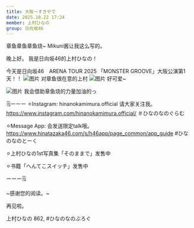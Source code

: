 ```yaml
---
title: 大阪〜すきやで
date: 2025.10.22 17:24
member: 上村ひなの
group: 日向坂46
---
```


章鱼章鱼章鱼烧~
Mikuni酱让我这么写的。

晚上好。
我是日向坂46的上村ひなの！


今天是日向坂46　ARENA TOUR 2025
「MONSTER GROOVE」大阪公演第1天！！
![图片](https://cdn.hinatazaka46.com/files/14/diary/official/member/moblog/202510/moblOLBga.jpg)
对章鱼很在意的上村
![图片](https://cdn.hinatazaka46.com/files/14/diary/official/member/moblog/202510/mobjr0SZW.jpg)
好可爱~

![图片](https://cdn.hinatazaka46.com/files/14/diary/official/member/moblog/202510/mobSzIQMo.jpg)
我会借助章鱼烧的力量加油的っ




🗒️ーーー
⚪︎Instagram:
hinanokamimura.official
请大家关注我。
https://www.instagram.com/hinanokamimura.official/
＃ひなのなのぐらむ

⚪︎Message App:
会发送限定talk哦。
https://www.hinatazaka46.com/s/h46app/page_common/app_guide
#ひなのなのとーく

︎⚪︎上村ひなの1st写真集「そのままで」发售中

⚪︎书籍「へんてこスイッチ」发售中

ーーー🗒️







~感谢您的阅读。~

再见啦。

上村ひなの
862,
#ひなのなのぶろぐ